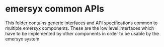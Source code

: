 # emersyx common APIs

This folder contains generic interfaces and API specifications common to multiple emersyx components. These are the
low level interfaces which have to be implemented by other components in order to be usable by the emersyx system.
